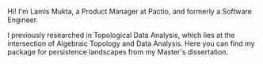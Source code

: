 Hi! I'm Lamis Mukta, a Product Manager at Pactio, and formerly a Software Engineer. 

I previously researched in Topological Data Analysis, which lies at the intersection of Algebraic Topology and Data Analysis. Here you can find my package for persistence landscapes from my Master's dissertation.
